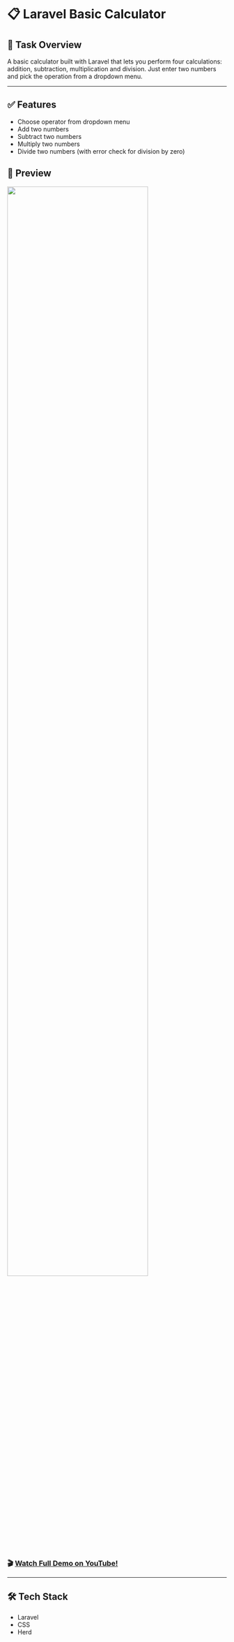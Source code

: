 # 📋  Laravel Basic Calculator  
## 📘 Task Overview   

A basic calculator built with Laravel that lets you perform four calculations: addition, subtraction, multiplication and division. Just enter two numbers and pick the operation from a dropdown menu.

____

## ✅ Features  
* Choose operator from dropdown menu  
* Add two numbers  
* Subtract two numbers  
* Multiply two numbers   
* Divide two numbers (with error check for division by zero)

## 🚀 Preview

  <img 
    src="gifLaravelCalculator.gif"
    style="width: 80%;" 
  />

### 🎬 [Watch Full Demo on YouTube!](https://youtu.be/GyzchJWl3FY)

____

## 🛠️ Tech Stack  
* Laravel  
* CSS  
* Herd  



